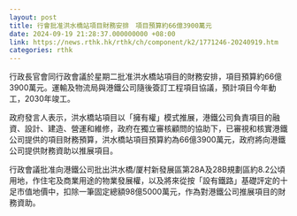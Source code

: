 ```yaml
---
layout: post
title: 行會批准洪水橋站項目財務安排　項目預算約66億3900萬元
date: 2024-09-19 21:28:37.000000000 +08:00
link: https://news.rthk.hk/rthk/ch/component/k2/1771246-20240919.htm
categories: rthk
---
```


行政長官會同行政會議於星期二批准洪水橋站項目的財務安排，項目預算約66億3900萬元。運輸及物流局與港鐵公司隨後簽訂工程項目協議，預計項目今年動工，2030年竣工。

政府發言人表示，洪水橋站項目以「擁有權」模式推展，港鐵公司負責項目的融資、設計、建造、營運和維修，政府在獨立審核顧問的協助下，已審視和核實港鐵公司提供的項目財務預算，洪水橋站項目預算約為66億3900萬元，政府將向港鐵公司提供財務資助以推展項目。

行政會議批准向港鐵公司批出洪水橋/厦村新發展區第28A及28B規劃區約8.2公頃用地，作住宅及商業用途的物業發展權，以及將來從按「設有鐵路」基礎評定的十足市值地價中，扣除一筆固定總額98億5000萬元，作為對港鐵公司推展項目的財務資助。
